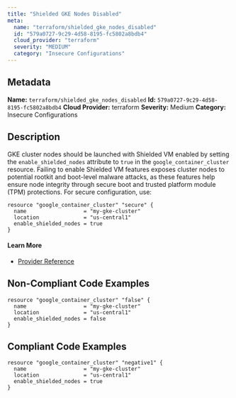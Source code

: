 ```yaml
---
title: "Shielded GKE Nodes Disabled"
meta:
  name: "terraform/shielded_gke_nodes_disabled"
  id: "579a0727-9c29-4d58-8195-fc5802a8bdb4"
  cloud_provider: "terraform"
  severity: "MEDIUM"
  category: "Insecure Configurations"
---
```

## Metadata
**Name:** `terraform/shielded_gke_nodes_disabled`
**Id:** `579a0727-9c29-4d58-8195-fc5802a8bdb4`
**Cloud Provider:** terraform
**Severity:** Medium
**Category:** Insecure Configurations
## Description
GKE cluster nodes should be launched with Shielded VM enabled by setting the `enable_shielded_nodes` attribute to `true` in the `google_container_cluster` resource. Failing to enable Shielded VM features exposes cluster nodes to potential rootkit and boot-level malware attacks, as these features help ensure node integrity through secure boot and trusted platform module (TPM) protections. For secure configuration, use:

```
resource "google_container_cluster" "secure" {
  name                  = "my-gke-cluster"
  location              = "us-central1"
  enable_shielded_nodes = true
}
```

#### Learn More

 - [Provider Reference](https://registry.terraform.io/providers/hashicorp/google/latest/docs/resources/container_cluster#enable_shielded_nodes)

## Non-Compliant Code Examples
```gcp
resource "google_container_cluster" "false" {
  name                  = "my-gke-cluster"
  location              = "us-central1"
  enable_shielded_nodes = false
}
```

## Compliant Code Examples
```gcp
resource "google_container_cluster" "negative1" {
  name                  = "my-gke-cluster"
  location              = "us-central1"
  enable_shielded_nodes = true
}
```